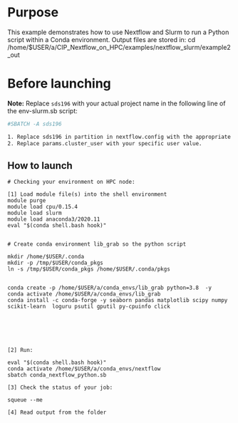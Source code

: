 # Purpose

This example demonstrates how to use Nextflow and Slurm to run a Python script within a Conda environment.
Output files are stored in:  cd /home/$USER/a/CIP_Nextflow_on_HPC/examples/nextflow_slurm/example2_out

# Before launching


**Note:** Replace `sds196` with your actual project name in the following line of the env-slurm.sb script:
```bash
#SBATCH -A sds196

1. Replace sds196 in partition in nextflow.config with the appropriate value for your  access configuration.
2. Replace params.cluster_user with your specific user value.

```

## How to launch 

```
# Checking your environment on HPC node:

[1] Load module file(s) into the shell environment
module purge
module load cpu/0.15.4
module load slurm
module load anaconda3/2020.11
eval "$(conda shell.bash hook)"


# Create conda environment lib_grab so the python script

mkdir /home/$USER/.conda
mkdir -p /tmp/$USER/conda_pkgs
ln -s /tmp/$USER/conda_pkgs /home/$USER/.conda/pkgs


conda create -p /home/$USER/a/conda_envs/lib_grab python=3.8  -y 
conda activate /home/$USER/a/conda_envs/lib_grab
conda install -c conda-forge -y seaborn pandas matplotlib scipy numpy scikit-learn  loguru psutil gputil py-cpuinfo click






[2] Run:

eval "$(conda shell.bash hook)"
conda activate /home/$USER/a/conda_envs/nextflow
sbatch conda_nextflow_python.sb

[3] Check the status of your job:

squeue --me

[4] Read output from the folder


```
